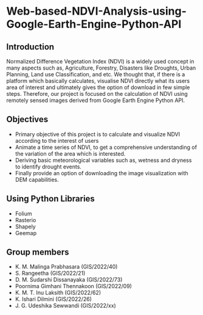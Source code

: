 # Web-based-NDVI-Analysis-using-Google-Earth-Engine-Python-API

## Introduction
Normalized Difference Vegetation Index (NDVI) is a widely used concept in many aspects such as, Agriculture, Forestry, Disasters like Droughts, Urban Planning, Land use Classification, and etc. 
We thought that, if there is a platform which basically calculates, visualise NDVI directly what its users area of interest and ultimately gives the option of download in few simple steps. 
Therefore, our project is focused on the calculation of NDVI using remotely sensed images derived from Google Earth Engine Python API.

## Objectives
- Primary objective of this project is to calculate and visualize NDVI according to the interest of users
- Animate a time series of NDVI, to get a comprehensive understanding of the variation of the area which is interested.
- Deriving basic meteorological variables such as, wetness and dryness to identify drought events.
- Finally provide an option of downloading the image visualization with DEM capabilities.

## Using Python Libraries
- Folium
- Rasterio
- Shapely
- Geemap

## Group members
- K. M. Malinga Prabhasara (GIS/2022/40)
- S. Rangeetha (GIS/2022/21)
- D. M. Sudarshi Dissanayaka (GIS/2022/73)
- Poornima Gimhani Thennakoon (GIS/2022/09)
- K. M. T. Inu Laksith (GIS/2022/62)
- K. Ishari Dilmini (GIS/2022/26)
- J. G. Udeshika Sewwandi (GIS/2022/xx)





